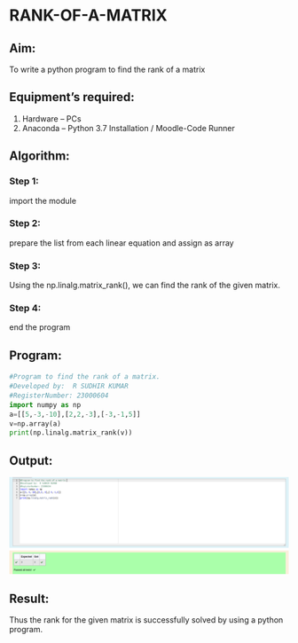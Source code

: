 # RANK-OF-A-MATRIX
## Aim:
To write a python program to find the rank of a matrix
## Equipment’s required:
1. 	Hardware – PCs
2. 	Anaconda – Python 3.7 Installation / Moodle-Code Runner
## Algorithm:
### Step 1: 
import the module 
### Step 2:
prepare the list from each linear equation and assign as array  
### Step 3: 
Using the np.linalg.matrix_rank(), we can find the rank of the given matrix.
### Step 4:
end the program 
## Program:
```python
#Program to find the rank of a matrix.
#Developed by:  R SUDHIR KUMAR
#RegisterNumber: 23000604
import numpy as np
a=[[5,-3,-10],[2,2,-3],[-3,-1,5]]
v=np.array(a)
print(np.linalg.matrix_rank(v))
```
## Output:
![output](scr2.png)
## Result:
Thus the rank for the given matrix is successfully solved by  using a python program.

